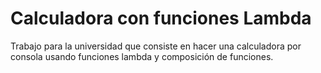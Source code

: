 # Calculadora con funciones Lambda

Trabajo para la universidad que consiste en hacer una calculadora por consola usando funciones lambda y composición de funciones.